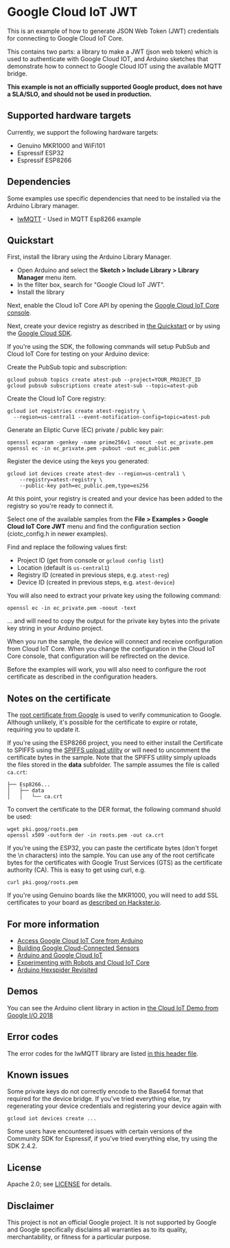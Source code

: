 # Google Cloud IoT JWT

This is an example of how to generate JSON Web Token (JWT) credentials for
connecting to Google Cloud IoT Core.

This contains two parts: a library to make a JWT (json web token) which is used
to authenticate with Google Cloud IOT, and Arduino sketches that demonstrate
how to connect to Google Cloud IOT using the available MQTT bridge.

**This example is not an officially supported Google product, does not have a
SLA/SLO, and should not be used in production.**

## Supported hardware targets

Currently, we support the following hardware targets:

* Genuino MKR1000 and WiFi101
* Espressif ESP32
* Espressif ESP8266

## Dependencies
Some examples use specific dependencies that need to be installed via the Arduino Library manager.

* [lwMQTT](https://github.com/256dpi/arduino-mqtt) - Used in MQTT Esp8266 example

## Quickstart

First, install the library using the Arduino Library Manager.
* Open Arduino and select the **Sketch > Include Library > Library Manager**
menu item.
* In the filter box, search for "Google Cloud IoT JWT".
* Install the library

Next, enable the Cloud IoT Core API by opening the [Google Cloud IoT Core console](https://console.cloud.google.com/iot/).

Next, create your device registry as described in [the Quickstart](https://cloud.google.com/iot/docs/quickstart)
or by using the [Google Cloud SDK](https://cloud.google.com/sdk).

If you're using the SDK, the following commands will setup PubSub and Cloud IoT
Core for testing on your Arduino device:

Create the PubSub topic and subscription:

    gcloud pubsub topics create atest-pub --project=YOUR_PROJECT_ID
    gcloud pubsub subscriptions create atest-sub --topic=atest-pub

Create the Cloud IoT Core registry:

    gcloud iot registries create atest-registry \
      --region=us-central1 --event-notification-config=topic=atest-pub

Generate an Eliptic Curve (EC) private / public key pair:

    openssl ecparam -genkey -name prime256v1 -noout -out ec_private.pem
    openssl ec -in ec_private.pem -pubout -out ec_public.pem

Register the device using the keys you generated:

    gcloud iot devices create atest-dev --region=us-central1 \
        --registry=atest-registry \
        --public-key path=ec_public.pem,type=es256

At this point, your registry is created and your device has been added to the
registry so you're ready to connect it.

Select one of the available samples from the **File > Examples > Google Cloud IoT Core JWT**
menu and find the configuration section (ciotc_config.h in newer examples).

Find and replace the following values first:
* Project ID (get from console or `gcloud config list`)
* Location (default is `us-central1`)
* Registry ID (created in previous steps, e.g. `atest-reg`)
* Device ID (created in previous steps, e.g. `atest-device`)

You will also need to extract your private key using the following command:

    openssl ec -in ec_private.pem -noout -text

... and will need to copy the output for the private key bytes into the private
key string in your Arduino project.

When you run the sample, the device will connect and receive configuration
from Cloud IoT Core. When you change the configuration in the Cloud IoT Core
console, that configuration will be reflrected on the device.

Before the examples will work, you will also need to configure the root
certificate as described in the configuration headers.

## Notes on the certificate

The [root certificate from Google](https://pki.goog/roots/pem) is used to verify communication to
Google. Although unlikely, it's possible for the certificate to expire or rotate, requiring you to
update it.

If you're using the ESP8266 project, you need to either install the Certificate to SPIFFS
using the [SPIFFS upload utility](https://github.com/esp8266/arduino-esp8266fs-plugin) or
will need to uncomment the certificate bytes in the sample. Note that the SPIFFS utility simply 
uploads the files stored in the **data** subfolder. The sample assumes the file is called `ca.crt`:

    ├── Esp8266...
    │   ├── data
    │   │   └── ca.crt

To convert the certificate to the DER format, the following command shuold be used:

    wget pki.goog/roots.pem
    openssl x509 -outform der -in roots.pem -out ca.crt

If you're using the ESP32, you can paste the certificate bytes (don't forget the \n characters) 
into the sample. You can use any of the root certificate bytes for the certificates with Google
Trust Services (GTS) as the certificate authority (CA). This is easy to get using curl, e.g.

    curl pki.goog/roots.pem

If you're using Genuino boards like the MKR1000, you will need to add SSL certificates to your
board as [described on Hackster.io](https://www.hackster.io/arichetta/add-ssl-certificates-to-mkr1000-93c89d).

## For more information

* [Access Google Cloud IoT Core from Arduino](https://medium.com/@gguuss/accessing-cloud-iot-core-from-arduino-838c2138cf2b)
* [Building Google Cloud-Connected Sensors](https://medium.com/@gguuss/building-google-cloud-connected-sensors-2d46a1c58012)
* [Arduino and Google Cloud IoT](https://medium.com/@gguuss/arduino-and-google-cloud-iot-e2082e0ac000)
* [Experimenting with Robots and Cloud IoT Core](https://medium.com/@gguuss/experimenting-with-robots-and-cloud-iot-core-790ee17345ef)
* [Arduino Hexspider Revisited](https://medium.com/@gguuss/hexspider-robot-revisited-d78ff7ce9b6c)

## Demos

You can see the Arduino client library in action in [the Cloud IoT Demo from Google I/O 2018](https://www.youtube.com/watch?v=7kpE44tXQak#T=28m)

## Error codes

The error codes for the lwMQTT library are listed [in this header file](https://github.com/256dpi/arduino-mqtt/blob/master/src/lwmqtt/lwmqtt.h#L16-L29).

## Known issues

Some private keys do not correctly encode to the Base64 format that required
for the device bridge. If you've tried everything else, try regenerating your
device credentials and registering your device again with

    gcloud iot devices create ...

Some users have encountered issues with certain versions of the Community SDK 
for Espressif, if you've tried everything else, try using the SDK 2.4.2.

## License

Apache 2.0; see [LICENSE](LICENSE) for details.

## Disclaimer

This project is not an official Google project. It is not supported by Google
and Google specifically disclaims all warranties as to its quality,
merchantability, or fitness for a particular purpose.
